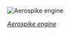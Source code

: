 
![Aerospike engine](https://upload.wikimedia.org/wikipedia/commons/thumb/8/8c/Twin_Linear_Aerospike_XRS-2200_Engine_PLW_edit.jpg/600px-Twin_Linear_Aerospike_XRS-2200_Engine_PLW_edit.jpg)

*[Aerospike engine](https://wikipedia.org/wiki/File:Twin_Linear_Aerospike_XRS-2200_Engine_PLW_edit.jpg)*
